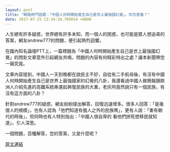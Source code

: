 ```yaml
---
layout: post
title: "網路熱門話題：「中國人何時開始產生自己是世上最強國幻覺」，你怎麼看？"
date: 2017-07-25 13:34:34.705654 +0800
---
```


人生總有許多疑惑，世界總有許多未知，而一個人的困惑，也可能是眾人想追尋的答案，網友andrew777的問題，便引起熱烈迴響。

在國內知名論壇PTT上，一篇標題為「中國人何時開始產生自己是世上最強國幻覺」的問卦文章意外引起網友共鳴，問題的內容有何精彩特出之處？讓本新聞帶您一窺究竟。

文章內容提到，中國人一天到晚都在說民主不好，自從有二手航母後，有沒有中國人何時開始產生自己是世界上最強國家的幻覺的八卦，我還看過中國人做簡報跟歐洲人介紹先進的高鐵系統串連起興復民族的大業，老灰阿竟然說只有一個民族，有沒有這方面的八卦？

針對andrew777的疑惑，網友紛紛提出解答，回復迅速增多。很多人回答：「是幾億人的規模」，也有人認為「他們知道有俄人之外的民族嗎」，更有人說：「重有朝代的時後」，但同時也有人特別指出：「中國人很自卑的 看他們拼死想移民就知道」，引人深思。

一個問題，百種解答，您的答案，又是什麼呢？

<a href = "https://www.ptt.cc/bbs/Gossiping/M.1500923012.A.3CA.html">原文連結</a>

